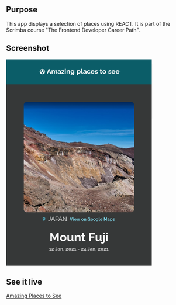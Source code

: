 ## Purpose 
This app displays a selection of places using REACT. It is part of the Scrimba course "The Frontend Developer Career Path".

## Screenshot
<img src="AMAZING-PLACES-PICTURE.PNG" width="400px">

## See it live
<a href="https://spontaneous-pastelito-8ddb94.netlify.app/">Amazing Places to See</a>
